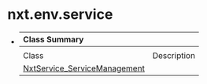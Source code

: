 # nxt.env.service

* | Class Summary |  |
  | :--- | :--- |
  |   |  |
  | Class | Description |
  | [NxtService\_ServiceManagement](https://jpr4.gojupiter.tech/doc/nxt/env/service/NxtService_ServiceManagement.html) |  |

